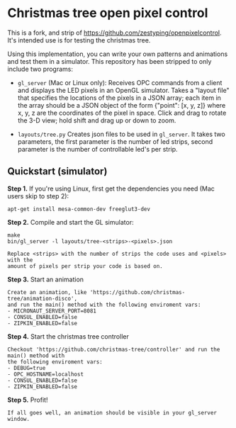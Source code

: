 Christmas tree open pixel control
================

This is a fork, and strip of https://github.com/zestyping/openpixelcontrol. It's 
intended use is for testing the christmas tree.  

Using this implementation, you can write your own patterns and animations and
test them in a simulator. This repository has been stripped to only include two 
programs: 

* `gl_server` (Mac or Linux only): Receives OPC commands from a client and
  displays the LED pixels in an OpenGL simulator.  Takes a "layout file"
  that specifies the locations of the pixels in a JSON array; each item
  in the array should be a JSON object of the form {"point": [x, y, z]}
  where x, y, z are the coordinates of the pixel in space.  Click and drag
  to rotate the 3-D view; hold shift and drag up or down to zoom.

* `layouts/tree.py` Creates json files to be used in `gl_server`. It takes 
  two parameters, the first parameter is the number of led strips, second 
  parameter is the number of controllable led's per strip. 


Quickstart (simulator)
----------------------

**Step 1.** If you're using Linux, first get the dependencies you need
(Mac users skip to step 2):

    apt-get install mesa-common-dev freeglut3-dev

**Step 2.** Compile and start the GL simulator:

    make
    bin/gl_server -l layouts/tree-<strips>-<pixels>.json
    
    Replace <strips> with the number of strips the code uses and <pixels> with the
    amount of pixels per strip your code is based on. 

**Step 3.** Start an animation
    
    Create an animation, like 'https://github.com/christmas-tree/animation-disco', 
    and run the main() method with the following enviroment vars:
    - MICRONAUT_SERVER_PORT=8081
    - CONSUL_ENABLED=false
    - ZIPKIN_ENABLED=false

**Step 4.** Start the christmas tree controller 

    Checkout 'https://github.com/christmas-tree/controller' and run the main() method with 
    the following enviroment vars: 
    - DEBUG=true
    - OPC_HOSTNAME=localhost
    - CONSUL_ENABLED=false
    - ZIPKIN_ENABLED=false

**Step 5.** Profit!

    If all goes well, an animation should be visible in your gl_server window. 

